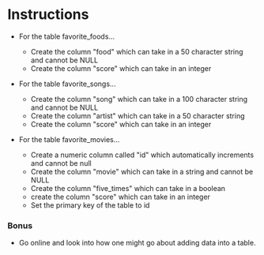 # Instructions

- For the table favorite_foods...

  - Create the column "food" which can take in a 50 character string and cannot be NULL
  - Create the column "score" which can take in an integer

- For the table favorite_songs...

  - Create the column "song" which can take in a 100 character string and cannot be NULL
  - Create the column "artist" which can take in a 50 character string
  - Create the column "score" which can take in an integer

- For the table favorite_movies...

  - Create a numeric column called "id" which automatically increments and cannot be null
  - Create the column "movie" which can take in a string and cannot be NULL
  - Create the column "five_times" which can take in a boolean
  - create the column "score" which can take in an integer
  - Set the primary key of the table to id

### Bonus

- Go online and look into how one might go about adding data into a table.
